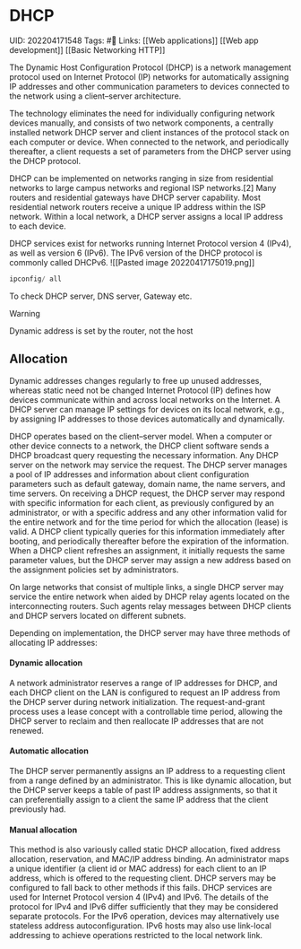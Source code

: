 # DHCP
UID: 202204171548
Tags: #🌱 
Links: [[Web applications]] [[Web app development]] [[Basic Networking HTTP]]

The Dynamic Host Configuration Protocol (DHCP) is a network management protocol used on Internet Protocol (IP) networks for automatically assigning IP addresses and other communication parameters to devices connected to the network using a client–server architecture.

The technology eliminates the need for individually configuring network devices manually, and consists of two network components, a centrally installed network DHCP server and client instances of the protocol stack on each computer or device. When connected to the network, and periodically thereafter, a client requests a set of parameters from the DHCP server using the DHCP protocol.

DHCP can be implemented on networks ranging in size from residential networks to large campus networks and regional ISP networks.[2] Many routers and residential gateways have DHCP server capability. Most residential network routers receive a unique IP address within the ISP network. Within a local network, a DHCP server assigns a local IP address to each device.

DHCP services exist for networks running Internet Protocol version 4 (IPv4), as well as version 6 (IPv6). The IPv6 version of the DHCP protocol is commonly called DHCPv6.
![[Pasted image 20220417175019.png]]
```jsx
ipconfig/ all
```

To check DHCP server, DNS server, Gateway etc.

> [!warning]
> Dynamic address is set by the router, not the host 

## Allocation
Dynamic addresses changes regularly to free up unused addresses, whereas static need not be changed
 Internet Protocol (IP) defines how devices communicate within and across local networks on the Internet. A DHCP server can manage IP settings for devices on its local network, e.g., by assigning IP addresses to those devices automatically and dynamically.

DHCP operates based on the client–server model. When a computer or other device connects to a network, the DHCP client software sends a DHCP broadcast query requesting the necessary information. Any DHCP server on the network may service the request. The DHCP server manages a pool of IP addresses and information about client configuration parameters such as default gateway, domain name, the name servers, and time servers. On receiving a DHCP request, the DHCP server may respond with specific information for each client, as previously configured by an administrator, or with a specific address and any other information valid for the entire network and for the time period for which the allocation (lease) is valid. A DHCP client typically queries for this information immediately after booting, and periodically thereafter before the expiration of the information. When a DHCP client refreshes an assignment, it initially requests the same parameter values, but the DHCP server may assign a new address based on the assignment policies set by administrators.

On large networks that consist of multiple links, a single DHCP server may service the entire network when aided by DHCP relay agents located on the interconnecting routers. Such agents relay messages between DHCP clients and DHCP servers located on different subnets.

Depending on implementation, the DHCP server may have three methods of allocating IP addresses:

#### Dynamic allocation
A network administrator reserves a range of IP addresses for DHCP, and each DHCP client on the LAN is configured to request an IP address from the DHCP server during network initialization. The request-and-grant process uses a lease concept with a controllable time period, allowing the DHCP server to reclaim and then reallocate IP addresses that are not renewed.

#### Automatic allocation
The DHCP server permanently assigns an IP address to a requesting client from a range defined by an administrator. This is like dynamic allocation, but the DHCP server keeps a table of past IP address assignments, so that it can preferentially assign to a client the same IP address that the client previously had.

#### Manual allocation

This method is also variously called static DHCP allocation, fixed address allocation, reservation, and MAC/IP address binding. An administrator maps a unique identifier (a client id or MAC address) for each client to an IP address, which is offered to the requesting client. DHCP servers may be configured to fall back to other methods if this fails.
DHCP services are used for Internet Protocol version 4 (IPv4) and IPv6. The details of the protocol for IPv4 and IPv6 differ sufficiently that they may be considered separate protocols. For the IPv6 operation, devices may alternatively use stateless address autoconfiguration. IPv6 hosts may also use link-local addressing to achieve operations restricted to the local network link.